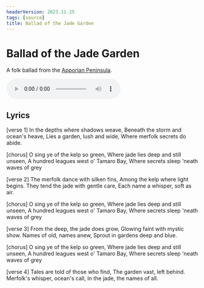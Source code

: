 ```yaml
---
headerVersion: 2023.11.25
tags: [source]
title: Ballad of the Jade Garden
---
```

# Ballad of the Jade Garden

A folk ballad from the [Apporian Peninsula](<../../gazetteer/west-coast/chardonian-empire/apporia/apporia.md>). 

<audio controls>
    <source src="/taelgarverse1720/assets/audio/ballad-of-the-jade-garden.mp3">
</audio>

## Lyrics

[verse 1]
In the depths where shadows weave,
Beneath the storm and ocean's heave, 
Lies a garden, lush and wide, 
Where merfolk secrets do abide. 

[chorus] 
O sing ye of the kelp so green, 
Where jade lies deep and still unseen, 
A hundred leagues west o' Tamaro Bay, 
Where secrets sleep 'neath waves of grey 

[verse 2] 
The merfolk dance with silken fins, 
Among the kelp where light begins. 
They tend the jade with gentle care, 
Each name a whisper, soft as air. 

[chorus] 
O sing ye of the kelp so green, 
Where jade lies deep and still unseen, 
A hundred leagues west o' Tamaro Bay, 
Where secrets sleep 'neath waves of grey 

[verse 3] 
From the deep, the jade does grow, 
Glowing faint with mystic show. 
Names of old, names anew, 
Sprout in gardens deep and blue. 

[chorus] 
O sing ye of the kelp so green, 
Where jade lies deep and still unseen, 
A hundred leagues west o' Tamaro Bay, 
Where secrets sleep 'neath waves of grey 

[verse 4] 
Tales are told of those who find, 
The garden vast, left behind. 
Merfolk's whisper, ocean's call, 
In the jade, the names of all.
